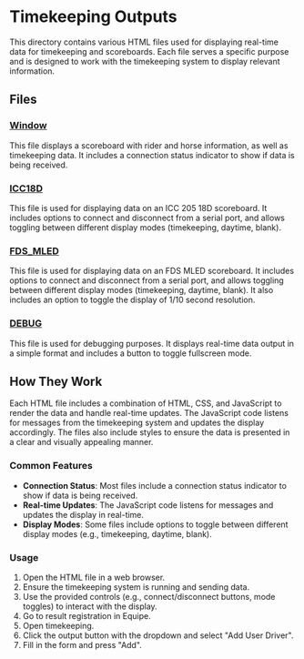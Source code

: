 # Timekeeping Outputs

This directory contains various HTML files used for displaying real-time data for timekeeping and scoreboards. Each file serves a specific purpose and is designed to work with the timekeeping system to display relevant information.

## Files

### [Window](window.html)
This file displays a scoreboard with rider and horse information, as well as timekeeping data. It includes a connection status indicator to show if data is being received.

### [ICC18D](icc_18d.html)
This file is used for displaying data on an ICC 205 18D scoreboard. It includes options to connect and disconnect from a serial port, and allows toggling between different display modes (timekeeping, daytime, blank).

### [FDS_MLED](fds_mled.html)
This file is used for displaying data on an FDS MLED scoreboard. It includes options to connect and disconnect from a serial port, and allows toggling between different display modes (timekeeping, daytime, blank). It also includes an option to toggle the display of 1/10 second resolution.

### [DEBUG](debug.html)
This file is used for debugging purposes. It displays real-time data output in a simple format and includes a button to toggle fullscreen mode.

## How They Work

Each HTML file includes a combination of HTML, CSS, and JavaScript to render the data and handle real-time updates. The JavaScript code listens for messages from the timekeeping system and updates the display accordingly. The files also include styles to ensure the data is presented in a clear and visually appealing manner.

### Common Features
- **Connection Status**: Most files include a connection status indicator to show if data is being received.
- **Real-time Updates**: The JavaScript code listens for messages and updates the display in real-time.
- **Display Modes**: Some files include options to toggle between different display modes (e.g., timekeeping, daytime, blank).

### Usage
1. Open the HTML file in a web browser.
2. Ensure the timekeeping system is running and sending data.
3. Use the provided controls (e.g., connect/disconnect buttons, mode toggles) to interact with the display.
4. Go to result registration in Equipe.
5. Open timekeeping.
6. Click the output button with the dropdown and select "Add User Driver".
7. Fill in the form and press "Add".
